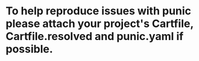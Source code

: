 # To help reproduce issues with punic please attach your project's Cartfile, Cartfile.resolved and punic.yaml if possible.
